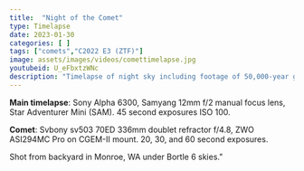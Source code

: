 ```yaml
---
title:  "Night of the Comet"
type: Timelapse
date: 2023-01-30
categories: [ ]
tags: ["comets","C2022 E3 (ZTF)"]
image: assets/images/videos/comettimelapse.jpg
youtubeid: U_eFbxtzWNc
description: "Timelapse of night sky including footage of 50,000-year green comet C/2022 E3 (ZTF)."
---
```


**Main timelapse**: Sony Alpha 6300, Samyang 12mm f/2 manual focus lens, Star Adventurer Mini (SAM). 45 second exposures ISO 100. 

**Comet**: Svbony sv503 70ED 336mm doublet refractor f/4.8, ZWO ASI294MC Pro on CGEM-II mount. 20, 30, and 60 second exposures.

Shot from backyard in Monroe, WA under Bortle 6 skies."